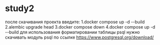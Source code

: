 # study2
после скачивания проекта введите:
1.docker compose up -d --build
2.alembic upgrade head
3.docker compose down
4.docker compose up -d --build
для использования форматировании таблицы psql нужно скачивать модуль psql по ссылке https://www.postgresql.org/download/

